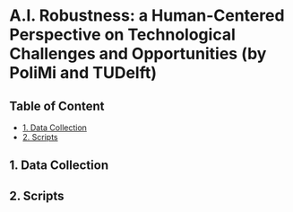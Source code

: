 # A.I. Robustness: a Human-Centered Perspective on Technological Challenges and Opportunities (by PoliMi and TUDelft)

## Table of Content
* [1. Data Collection](#data-collection)
* [2. Scripts](#scripts)

## 1. Data Collection

## 2. Scripts
